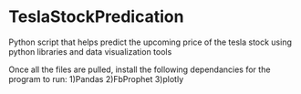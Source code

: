 # TeslaStockPredication
Python script that helps predict the upcoming price of the tesla stock using python libraries and data visualization tools

Once all the files are pulled, install the following dependancies for the program to run:
1)Pandas
2)FbProphet 
3)plotly
